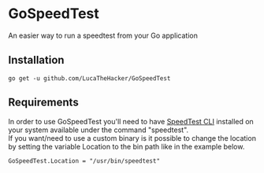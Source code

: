 # GoSpeedTest
An easier way to run a speedtest from your Go application

## Installation
    go get -u github.com/LucaTheHacker/GoSpeedTest
    
## Requirements
In order to use GoSpeedTest you'll need to have [SpeedTest CLI](https://www.speedtest.net/apps/cli) installed on your system available under the command "speedtest".  
If you want/need to use a custom binary is it possible to change the location by setting the variable Location to the bin path like in the example below.

    GoSpeedTest.Location = "/usr/bin/speedtest"
